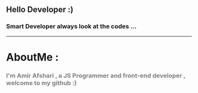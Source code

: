 <h2 style="color: #232323">Hello Developer :)</h2>
    <h3>Smart Developer always look at the codes ...</h3>
    <hr>
    <h1>AboutMe : </h1>
    <h3 style="color: gray">I'm Amir Afshari , a JS Programmer and front-end developer , welcome to my github :) </h2>
